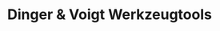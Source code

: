 ---
title: "Dinger & Voigt Werkzeugtools"
url: /plauen/dinger-und-voigt-werkzeugtools/
shop: Eisenwaren
---